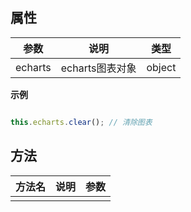 ##   属性  
 
| 参数    | 说明      | 类型 |
| ------- |---------|-----| 
|  echarts  |  echarts图表对象  |  object  |  
 
**示例**
```javascript

this.echarts.clear(); // 清除图表 

```
 ##   方法  
  
| 方法名    | 说明      | 参数 |
| ------- |---------|-----| 
|    |    |    | 


